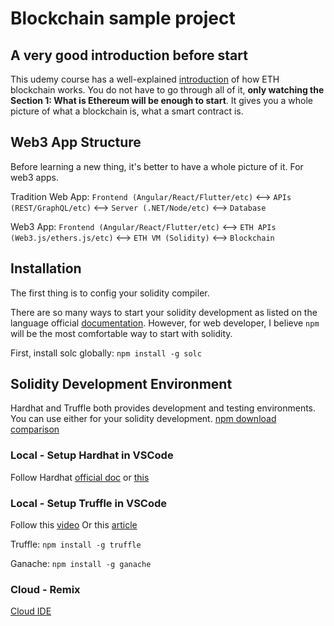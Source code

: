 # Blockchain sample project

## A very good introduction before start
This udemy course has a well-explained [introduction](https://bettech.udemy.com/course/ethereum-and-solidity-the-complete-developers-guide/ ) of how ETH blockchain works. You do not have to go through all of it, **only watching the Section 1: What is Ethereum will be enough to start**. It gives you a whole picture of what a blockchain is, what a smart contract is.

## Web3 App Structure
Before learning a new thing, it's better to have a whole picture of it. For web3 apps.

Tradition Web App: 
`Frontend (Angular/React/Flutter/etc)` <--> `APIs (REST/GraphQL/etc)` <--> `Server (.NET/Node/etc)` <--> `Database`

Web3 App:
`Frontend (Angular/React/Flutter/etc)` <--> `ETH APIs (Web3.js/ethers.js/etc)` <--> `ETH VM (Solidity)` <--> `Blockchain`

## Installation
The first thing is to config your solidity compiler.

There are so many ways to start your solidity development as listed on the language official [documentation](https://docs.soliditylang.org/en/v0.8.15/installing-solidity.html#installing-solidity). However, for web developer, I believe `npm` will be the most comfortable way to start with solidity.

First, install solc globally: `npm install -g solc`


## Solidity Development Environment
Hardhat and Truffle both provides development and testing environments. You can use either for your solidity development. [npm download comparison](https://npmcharts.com/compare/truffle,hardhat?interval=30&log=false)

### Local - Setup Hardhat in VSCode
Follow Hardhat [official doc](https://hardhat.org/getting-started) or [this](https://docs.openzeppelin.com/learn/developing-smart-contracts?pref=hardhat)

### Local - Setup Truffle in VSCode
Follow this [video](https://www.youtube.com/watch?v=2dEruyIs2qQ&ab_channel=TenaCodes)
Or this [article](https://www.quicknode.com/guides/web3-sdks/how-to-setup-local-development-environment-for-solidity) 

Truffle: `npm install -g truffle`

Ganache: `npm install -g ganache`

### Cloud - Remix
[Cloud IDE](https://remix.ethereum.org/)